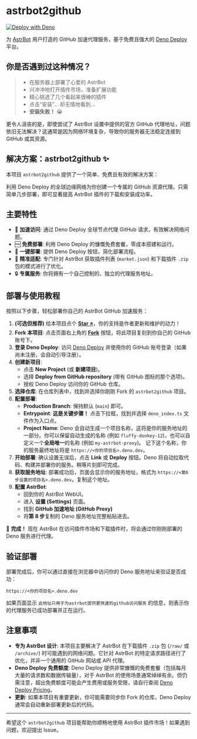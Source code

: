 # astrbot2github

[![Deploy with Deno](https://deno.com/deploy/button.svg)](https://dash.deno.com/new?url=https://github.com/lxfight/astrbot2github)

为 [AstrBot](https://github.com/AstrBotDevs/AstrBot) 用户打造的 GitHub 加速代理服务，基于免费且强大的 [Deno Deploy](https://deno.com/deploy) 平台。

## 你是否遇到过这种情况？

> *   在服务器上部署了心爱的 AstrBot
> *   兴冲冲地打开插件市场，准备扩展功能
> *   精心挑选了几个看起来很棒的插件
> *   点击“安装”... 却无情地看到...
> *   **安装失败！** 😭

更令人沮丧的是，即使尝试了 AstrBot 设置中提供的官方 GitHub 代理地址，问题依旧无法解决？这通常是因为网络环境复杂，导致你的服务器无法稳定连接到 GitHub 或其资源。

## 解决方案：astrbot2github ✨

本项目 `astrbot2github` 提供了一个简单、免费且有效的解决方案：

利用 Deno Deploy 的全球边缘网络为你创建一个专属的 GitHub 资源代理。只需简单几步部署，即可显著提高 AstrBot 插件的下载和安装成功率。

## 主要特性

*   🚀 **加速访问**: 通过 Deno Deploy 全球节点代理 GitHub 请求，有效解决网络问题。
*   🆓 **免费部署**: 利用 Deno Deploy 的慷慨免费套餐，零成本搭建和运行。
*   🔧 **一键部署**: 提供 Deno Deploy 按钮，简化部署流程。
*   🎯 **精准适配**: 专门针对 AstrBot 获取插件列表 (`market.json`) 和下载插件 `.zip` 包的模式进行了优化。
*   🔒 **专属服务**: 你将拥有一个自己控制的、独立的代理服务地址。

## 部署与使用教程

按照以下步骤，轻松部署你自己的 AstrBot GitHub 加速服务：

1.  **(可选但推荐)** 给本项目点个 [**Star ⭐**](https://github.com/lxfight/astrbot2github)，你的支持是作者更新和维护的动力！
2.  **Fork 本项目**: 点击页面右上角的 [**Fork**](https://github.com/lxfight/astrbot2github/fork) 按钮，将此项目复刻到你自己的 GitHub 账号下。
3.  **登录 Deno Deploy**: 访问 [Deno Deploy](https://dash.deno.com/) 并使用你的 GitHub 账号登录（如果尚未注册，会自动引导注册）。
4.  **创建新项目**:
    *   点击 **New Project** (或 **新建项目**)。
    *   选择 **Deploy from GitHub repository** (带有 GitHub 图标的那个选项)。
    *   授权 Deno Deploy 访问你的 GitHub 仓库。
5.  **选择仓库**: 在仓库列表中，找到并选择你刚刚 Fork 的 `astrbot2github` 项目。
6.  **配置部署**:
    *   **Production Branch**: 保持默认 (`main`) 即可。
    *   **Entrypoint**: **这是关键步骤！** 点击下拉框，找到并选择 `deno_index.ts` 文件作为入口点。
    *   **Project Name**: Deno 会自动生成一个项目名称，这将是你的服务地址的一部分。你可以保留自动生成的名称 (例如 `fluffy-donkey-12`)，也可以自定义一个**全局唯一**的名称 (例如 `my-astrbot-proxy`)。 记下这个名称，你的服务最终地址将是 `https://<你的项目名>.deno.dev`。
7.  **开始部署**: 确认设置无误后，点击 **Link** 或 **Deploy** 按钮。Deno 将自动拉取代码、构建并部署你的服务。稍等片刻即可完成。
8.  **获取服务地址**: 部署成功后，页面会显示你的服务地址，格式为 `https://<第6步设置的项目名>.deno.dev`。复制这个地址。
9.  **配置 AstrBot**:
    *   回到你的 AstrBot WebUI。
    *   进入 **设置 (Settings)** 页面。
    *   找到 **GitHub 加速地址 (GitHub Proxy)**
    *   将**第 8 步**复制的 Deno 服务地址完整粘贴进去。

🎉 **完成！** 现在 AstrBot 在访问插件市场和下载插件时，将会通过你刚刚部署的 Deno 服务进行代理。

## 验证部署

部署完成后，你可以通过直接在浏览器中访问你的 Deno 服务地址来验证是否成功：

`https://<你的项目名>.deno.dev`

如果页面显示 `此地址只用于为astrbot提供更快速的github访问服务` 的信息，则表示你的代理服务已成功部署并正在运行。

## 注意事项

*   **专为 AstrBot 设计**: 本项目主要解决了 AstrBot 在下载插件 `.zip` 包 (`/raw/` 或 `/archive/`) 时可能遇到的网络问题。它针对 AstrBot 的特定请求路径进行了优化，并非一个通用的 GitHub 网站或 API 代理。
*   **Deno Deploy 免费额度**: Deno Deploy 提供非常慷慨的免费套餐（包括每月大量的请求数和数据传输量），对于 AstrBot 的使用场景通常绰绰有余。但仍需注意，超出免费额度可能会产生费用或服务受限，请自行查阅 [Deno Deploy Pricing](https://deno.com/deploy/pricing)。
*   **更新**: 如果本项目有重要更新，你可能需要同步你 Fork 的仓库，Deno Deploy 通常会自动重新部署更新后的代码。

---

希望这个 `astrbot2github` 项目能帮助你顺畅地使用 AstrBot 插件市场！如果遇到问题，欢迎提出 Issue。
